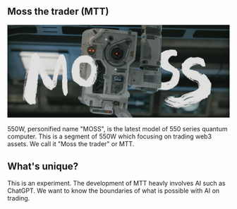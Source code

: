 ## Moss the trader (MTT)
![Moss](moss.jpg)

550W, personified name "MOSS", is the latest model of 550 series quantum computer. This is a segment of 550W which focusing on trading web3 assets. We call it "Moss the trader" or MTT.

## What's unique?
This is an experiment. The development of MTT heavly involves AI such as ChatGPT. We want to know the boundaries of what is possible with AI on trading.

